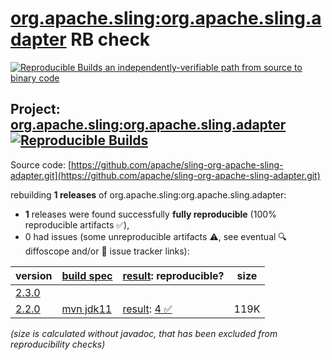 [org.apache.sling:org.apache.sling.adapter](https://central.sonatype.com/artifact/org.apache.sling/org.apache.sling.adapter/versions) RB check
=======

[![Reproducible Builds](https://reproducible-builds.org/images/logos/rb.svg) an independently-verifiable path from source to binary code](https://reproducible-builds.org/)

## Project: [org.apache.sling:org.apache.sling.adapter](https://central.sonatype.com/artifact/org.apache.sling/org.apache.sling.adapter/versions) [![Reproducible Builds](https://img.shields.io/endpoint?url=https://raw.githubusercontent.com/jvm-repo-rebuild/reproducible-central/master/content/org/apache/sling/org.apache.sling.adapter/badge.json)](https://github.com/jvm-repo-rebuild/reproducible-central/blob/master/content/org/apache/sling/org.apache.sling.adapter/README.md)

Source code: [https://github.com/apache/sling-org-apache-sling-adapter.git](https://github.com/apache/sling-org-apache-sling-adapter.git)

rebuilding **1 releases** of org.apache.sling:org.apache.sling.adapter:
- **1** releases were found successfully **fully reproducible** (100% reproducible artifacts :white_check_mark:),
- 0 had issues (some unreproducible artifacts :warning:, see eventual :mag: diffoscope and/or :memo: issue tracker links):

| version | [build spec](/BUILDSPEC.md) | [result](https://reproducible-builds.org/docs/jvm/): reproducible? | size |
| -- | --------- | ------ | -- |
| [2.3.0](https://central.sonatype.com/artifact/org.apache.sling/org.apache.sling.adapter/2.3.0/pom) | | | |
| [2.2.0](https://central.sonatype.com/artifact/org.apache.sling/org.apache.sling.adapter/2.2.0/pom) | [mvn jdk11](org.apache.sling.adapter-2.2.0.buildspec) | [result](org.apache.sling.adapter-2.2.0.buildinfo): [4 :white_check_mark: ](org.apache.sling.adapter-2.2.0.buildcompare) | 119K |

<i>(size is calculated without javadoc, that has been excluded from reproducibility checks)</i>
